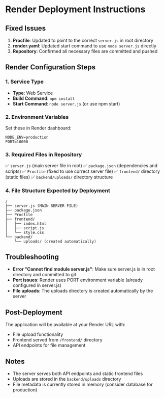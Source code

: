 # Render Deployment Instructions

## Fixed Issues
1. **Procfile**: Updated to point to the correct `server.js` in root directory
2. **render.yaml**: Updated start command to use `node server.js` directly
3. **Repository**: Confirmed all necessary files are committed and pushed

## Render Configuration Steps

### 1. Service Type
- **Type**: Web Service
- **Build Command**: `npm install`
- **Start Command**: `node server.js` (or use npm start)

### 2. Environment Variables
Set these in Render dashboard:
```
NODE_ENV=production
PORT=10000
```

### 3. Required Files in Repository
✅ `server.js` (main server file in root)
✅ `package.json` (dependencies and scripts)
✅ `Procfile` (fixed to use correct server file)
✅ `frontend/` directory (static files)
✅ `backend/uploads/` directory structure

### 4. File Structure Expected by Deployment
```
/
├── server.js (MAIN SERVER FILE)
├── package.json
├── Procfile
├── frontend/
│   ├── index.html
│   ├── script.js
│   └── style.css
└── backend/
    └── uploads/ (created automatically)
```

## Troubleshooting
- **Error "Cannot find module server.js"**: Make sure server.js is in root directory and committed to git
- **Port issues**: Render uses PORT environment variable (already configured in server.js)
- **File uploads**: The uploads directory is created automatically by the server

## Post-Deployment
The application will be available at your Render URL with:
- File upload functionality
- Frontend served from `/frontend/` directory
- API endpoints for file management

## Notes
- The server serves both API endpoints and static frontend files
- Uploads are stored in the `backend/uploads` directory
- File metadata is currently stored in memory (consider database for production)
